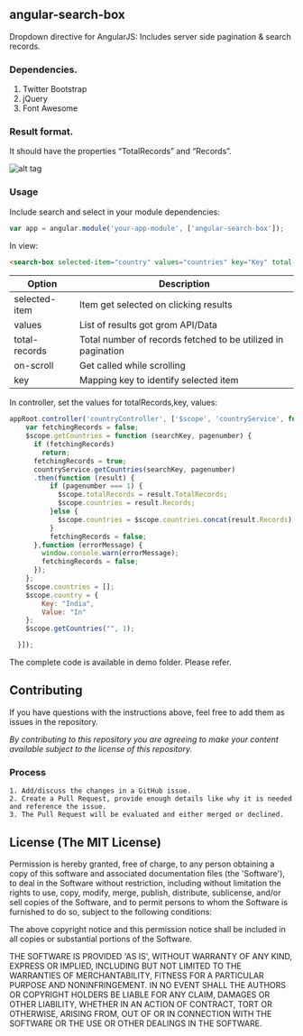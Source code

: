 ## angular-search-box

Dropdown directive for AngularJS: Includes server side pagination & search records.


### Dependencies. 
1. Twitter Bootstrap
2. jQuery
3. Font Awesome

### Result format. 
It should have the properties “TotalRecords” and “Records”.

![alt tag](http://i.imgur.com/SyA8mqs.png)

### Usage
Include search and select in your module dependencies:
```js
var app = angular.module('your-app-module', ['angular-search-box']);
```
In view:

```html
<search-box selected-item="country" values="countries" key="Key" total-records="totalRecords" on-scroll="search(searchKey, pagenumber)"</search-box>
```

Option             | Description
 ----------------- | ---------------------------- 
selected-item  | Item get selected on clicking results
values  | List of results got grom API/Data
total-records | Total number of records fetched to be utilized in pagination
on-scroll | Get called while scrolling
key | Mapping key to identify selected item

In controller, set the values for totalRecords,key, values:

```js
appRoot.controller('countryController', ['$scope', 'countryService', function ($scope, countryService) {
    var fetchingRecords = false;
    $scope.getCountries = function (searchKey, pagenumber) {
      if (fetchingRecords)
        return;
      fetchingRecords = true;
      countryService.getCountries(searchKey, pagenumber)
      .then(function (result) {
          if (pagenumber === 1) {
            $scope.totalRecords = result.TotalRecords;
            $scope.countries = result.Records;
          }else {
            $scope.countries = $scope.countries.concat(result.Records);
          }
          fetchingRecords = false;
      },function (errorMessage) {
        window.console.warn(errorMessage);
        fetchingRecords = false;
      });
    };
    $scope.countries = [];
    $scope.country = {
        Key: "India",
        Value: "In"
    };
    $scope.getCountries("", 1);

  }]);
```
The complete code is available in demo folder. Please refer.

## Contributing

If you have questions with the instructions above, feel free to add them as issues in the repository. 

*By contributing to this repository you are agreeing to make your content available subject to the license of this repository.*

### Process
    1. Add/discuss the changes in a GitHub issue.
    2. Create a Pull Request, provide enough details like why it is needed and reference the issue.
    3. The Pull Request will be evaluated and either merged or declined.

## License (The MIT License)
Permission is hereby granted, free of charge, to any person obtaining
a copy of this software and associated documentation files (the
'Software'), to deal in the Software without restriction, including
without limitation the rights to use, copy, modify, merge, publish,
distribute, sublicense, and/or sell copies of the Software, and to
permit persons to whom the Software is furnished to do so, subject to
the following conditions:

The above copyright notice and this permission notice shall be
included in all copies or substantial portions of the Software.

THE SOFTWARE IS PROVIDED 'AS IS', WITHOUT WARRANTY OF ANY KIND,
EXPRESS OR IMPLIED, INCLUDING BUT NOT LIMITED TO THE WARRANTIES OF
MERCHANTABILITY, FITNESS FOR A PARTICULAR PURPOSE AND NONINFRINGEMENT.
IN NO EVENT SHALL THE AUTHORS OR COPYRIGHT HOLDERS BE LIABLE FOR ANY
CLAIM, DAMAGES OR OTHER LIABILITY, WHETHER IN AN ACTION OF CONTRACT,
TORT OR OTHERWISE, ARISING FROM, OUT OF OR IN CONNECTION WITH THE
SOFTWARE OR THE USE OR OTHER DEALINGS IN THE SOFTWARE.
